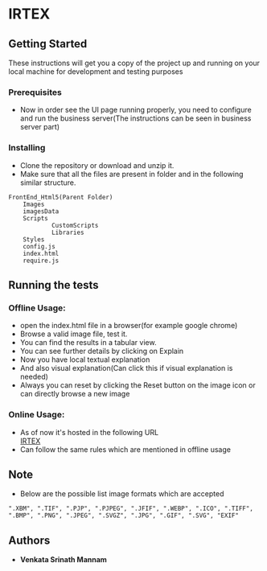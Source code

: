 # IRTEX

## Getting Started

These instructions will get you a copy of the project up and running on your local machine for development and testing purposes


### Prerequisites

* Now in order see the UI page running properly, you need to configure and run the business server(The instructions can be seen in business server part)  

### Installing

* Clone the repository or download and unzip it.    
* Make sure that all the files are present in folder and in the following similar structure.  

```
FrontEnd_Html5(Parent Folder)
    Images  
    imagesData  
    Scripts  
            CustomScripts
            Libraries
    Styles  
    config.js  
    index.html  
    require.js  
```

## Running the tests

### Offline Usage:

* open the index.html file in a browser(for example google chrome)
* Browse a valid image file, test it. 
* You can find the results in a tabular view.
* You can see further details by clicking on Explain
* Now you have local textual explanation
* And also visual explanation(Can click this if visual explanation is needed)
* Always you can reset by clicking the Reset button on the image icon or can directly browse a new image

### Online Usage:

* As of now it's hosted in the following URL  
[IRTEX](https://irtex.azurewebsites.net/) 
* Can follow the same rules which are mentioned in offline usage


## Note

* Below are the possible list image formats which are accepted

```
".XBM", ".TIF", ".PJP", ".PJPEG", ".JFIF", ".WEBP", ".ICO", ".TIFF", ".BMP", ".PNG", ".JPEG", ".SVGZ", ".JPG", ".GIF", ".SVG", "EXIF"
```

## Authors

* **Venkata Srinath Mannam**


